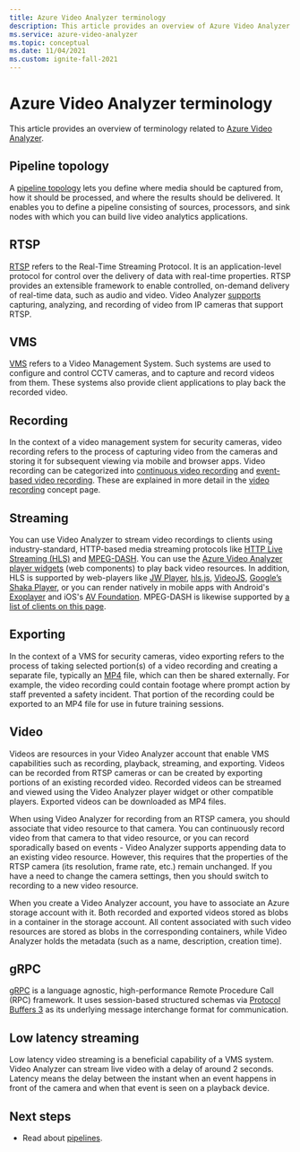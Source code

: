 ```yaml
---
title: Azure Video Analyzer terminology
description: This article provides an overview of Azure Video Analyzer terminology.
ms.service: azure-video-analyzer
ms.topic: conceptual
ms.date: 11/04/2021
ms.custom: ignite-fall-2021
---
```

# Azure Video Analyzer terminology

This article provides an overview of terminology related to [Azure Video Analyzer](overview.md).

## Pipeline topology

A [pipeline topology](pipeline.md) lets you define where media should be captured from, how it should be processed, and where the results should be delivered. It enables you to define a pipeline consisting of sources, processors, and sink nodes with which you can build live video analytics applications. 

## RTSP

[RTSP](https://tools.ietf.org/html/rfc2326) refers to the Real-Time Streaming Protocol. It is an application-level protocol for control over the delivery of data with real-time properties. RTSP provides an extensible framework to enable controlled, on-demand delivery of real-time data, such as audio and video. Video Analyzer [supports](pipeline.md#rtsp-source) capturing, analyzing, and recording of video from IP cameras that support RTSP.

## VMS

[VMS](https://en.wikipedia.org/wiki/Video_management_system) refers to a Video Management System. Such systems are used to configure and control CCTV cameras, and to capture and record videos from them. These systems also provide client applications to play back the recorded video.

## Recording

In the context of a video management system for security cameras, video recording refers to the process of capturing video from the cameras and storing it for subsequent viewing via mobile and browser apps. Video recording can be categorized into [continuous video recording](continuous-video-recording.md) and [event-based video recording](event-based-video-recording-concept.md). These are explained in more detail in the [video recording](video-recording.md) concept page.

## Streaming

You can use Video Analyzer to stream video recordings to clients using industry-standard, HTTP-based media streaming protocols like [HTTP Live Streaming (HLS)](https://developer.apple.com/streaming/) and [MPEG-DASH](https://dashif.org/about/). You can use the [Azure Video Analyzer player widgets](https://github.com/Azure/video-analyzer-widgets/blob/main/README.md) (web components) to play back video resources. In addition, HLS is supported by web-players like [JW Player](https://www.jwplayer.com/), [hls.js](https://github.com/video-dev/hls.js/), [VideoJS](https://videojs.com/), [Google’s Shaka Player](https://github.com/google/shaka-player), or you can render natively in mobile apps with Android's [Exoplayer](https://github.com/google/ExoPlayer) and iOS's [AV Foundation](https://developer.apple.com/av-foundation/). MPEG-DASH is likewise supported by [a list of clients on this page](https://dashif.org/tools/clients/).

## Exporting

In the context of a VMS for security cameras, video exporting refers to the process of taking selected portion(s) of a video recording and creating a separate file, typically an [MP4](https://en.wikipedia.org/wiki/MPEG-4_Part_14) file, which can then be shared externally. For example, the video recording could contain footage where prompt action by staff prevented a safety incident. That portion of the recording could be exported to an MP4 file for use in future training sessions.

## Video

Videos are resources in your Video Analyzer account that enable VMS capabilities such as recording, playback, streaming, and exporting. Videos can be recorded from RTSP cameras or can be created by exporting portions of an existing recorded video. Recorded videos can be streamed and viewed using the Video Analyzer player widget or other compatible players. Exported videos can be downloaded as MP4 files.

When using Video Analyzer for recording from an RTSP camera, you should associate that video resource to that camera. You can continuously record video from that camera to that video resource, or you can record sporadically based on events - Video Analyzer supports appending data to an existing video resource. However, this requires that the properties of the RTSP camera (its resolution, frame rate, etc.) remain unchanged. If you have a need to change the camera settings, then you should switch to recording to a new video resource.

When you create a Video Analyzer account, you have to associate an Azure storage account with it. Both recorded and exported videos stored as blobs in a container in the storage account. All content associated with such video resources are stored as blobs in the corresponding containers, while Video Analyzer holds the metadata (such as a name, description, creation time).

## gRPC

[gRPC](https://grpc.io/docs/guides/) is a language agnostic, high-performance Remote Procedure Call (RPC) framework. It uses session-based structured schemas via [Protocol Buffers 3](https://developers.google.com/protocol-buffers/docs/proto3) as its underlying message interchange format for communication.

## Low latency streaming

Low latency video streaming is a beneficial capability of a VMS system. Video Analyzer can stream live video with a delay of around 2 seconds. Latency means the delay between the instant when an event happens in front of the camera and when that event is seen on a playback device.

## Next steps

- Read about [pipelines](pipeline.md).
